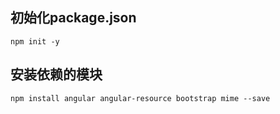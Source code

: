 ## 初始化package.json
```
npm init -y
```
## 安装依赖的模块
```
npm install angular angular-resource bootstrap mime --save
```